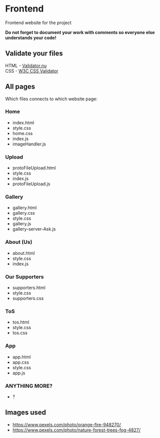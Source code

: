 # Frontend
Frontend website for the project

**Do not forget to document your work with comments so everyone else understands your code!**

## Validate your files
HTML - [Validator.nu](https://validator.nu)  
CSS - [W3C CSS Validator](https://jigsaw.w3.org/css-validator/)

## All pages
Which files connects to which website page:

### Home
  * index.html
  * style.css
  * home.css
  * index.js
  * imageHandler.js

### Upload
  * protoFileUpload.html
  * style.css
  * index.js
  * protoFileUpload.js

### Gallery
  * gallery.html
  * gallery.css
  * style.css
  * gallery.js
  * gallery-server-Ask.js

### About (Us)
  * about.html
  * style.css
  * index.js

### Our Supporters
  * supporters.html
  * style.css
  * supporters.css

### ToS
  * tos.html
  * style.css
  * tos.css

### App
 * app.html
 * app.css
 *  style.css
 * app.js

### ANYTHING MORE?
  * ?

## Images used
 * https://www.pexels.com/photo/orange-fire-948270/
 * https://www.pexels.com/photo/nature-forest-trees-fog-4827/
